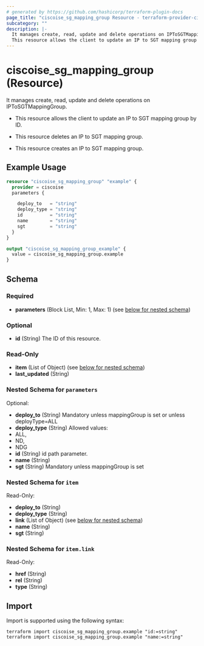 ```yaml
---
# generated by https://github.com/hashicorp/terraform-plugin-docs
page_title: "ciscoise_sg_mapping_group Resource - terraform-provider-ciscoise"
subcategory: ""
description: |-
  It manages create, read, update and delete operations on IPToSGTMappingGroup.
  This resource allows the client to update an IP to SGT mapping group by ID.This resource deletes an IP to SGT mapping group.This resource creates an IP to SGT mapping group.
---
```


# ciscoise_sg_mapping_group (Resource)

It manages create, read, update and delete operations on IPToSGTMappingGroup.

- This resource allows the client to update an IP to SGT mapping group by ID.

- This resource deletes an IP to SGT mapping group.

- This resource creates an IP to SGT mapping group.

## Example Usage

```terraform
resource "ciscoise_sg_mapping_group" "example" {
  provider = ciscoise
  parameters {

    deploy_to   = "string"
    deploy_type = "string"
    id          = "string"
    name        = "string"
    sgt         = "string"
  }
}

output "ciscoise_sg_mapping_group_example" {
  value = ciscoise_sg_mapping_group.example
}
```

<!-- schema generated by tfplugindocs -->
## Schema

### Required

- **parameters** (Block List, Min: 1, Max: 1) (see [below for nested schema](#nestedblock--parameters))

### Optional

- **id** (String) The ID of this resource.

### Read-Only

- **item** (List of Object) (see [below for nested schema](#nestedatt--item))
- **last_updated** (String)

<a id="nestedblock--parameters"></a>
### Nested Schema for `parameters`

Optional:

- **deploy_to** (String) Mandatory unless mappingGroup is set or unless deployType=ALL
- **deploy_type** (String) Allowed values:
- ALL,
- ND,
- NDG
- **id** (String) id path parameter.
- **name** (String)
- **sgt** (String) Mandatory unless mappingGroup is set


<a id="nestedatt--item"></a>
### Nested Schema for `item`

Read-Only:

- **deploy_to** (String)
- **deploy_type** (String)
- **link** (List of Object) (see [below for nested schema](#nestedobjatt--item--link))
- **name** (String)
- **sgt** (String)

<a id="nestedobjatt--item--link"></a>
### Nested Schema for `item.link`

Read-Only:

- **href** (String)
- **rel** (String)
- **type** (String)

## Import

Import is supported using the following syntax:

```shell
terraform import ciscoise_sg_mapping_group.example "id:=string"
terraform import ciscoise_sg_mapping_group.example "name:=string"
```
